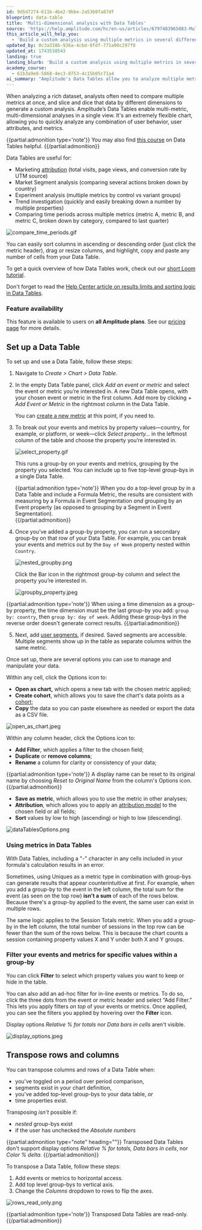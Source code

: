 ```yaml
---
id: 9d5d7274-611b-4be2-9bbe-2a5360fa87df
blueprint: data-table
title: 'Multi-dimensional analysis with Data Tables'
source: 'https://help.amplitude.com/hc/en-us/articles/6797483965083-Multi-dimensional-analysis-with-Data-Tables'
this_article_will_help_you:
  - 'Build a custom analysis using multiple metrics in several different dimensions'
updated_by: 0c3a318b-936a-4cbd-8fdf-771a90c297f0
updated_at: 1743538543
landing: true
landing_blurb: 'Build a custom analysis using multiple metrics in several different dimensions'
academy_course:
  - 61b3a9e8-5868-4ec3-8753-4c15b05c71a4
ai_summary: "Amplitude's Data Tables allow you to analyze multiple metrics and dimensions simultaneously, creating custom analyses easily. You can compare various user behaviors, attributes, and metrics in one view. Data Tables are beneficial for marketing attribution, market segment analysis, experiment analysis, trend investigation, and comparing time periods across metrics. You can sort columns, manipulate data, and perform various actions within the Data Table interface. This functionality is available on all Amplitude plans. By setting up a Data Table, adding events or metrics, and utilizing properties, you can conduct in-depth analyses efficiently."
---
```

When analyzing a rich dataset, analysts often need to compare multiple metrics at once, and slice and dice that data by different dimensions to generate a custom analysis. Amplitude’s Data Tables enable multi-metric, multi-dimensional analyses in a single view. It's an extremely flexible chart, allowing you to quickly analyze any combination of user behavior, user attributes, and metrics. 

{{partial:admonition type='note'}}
You may also find [this course](https://academy.amplitude.com/analyze-multiple-metrics-at-once-with-data-tables) on Data Tables helpful.
{{/partial:admonition}}

Data Tables are useful for:

* Marketing [attribution](/docs/analytics/charts/data-tables/data-tables-attribute-credit) (total visits, page views, and conversion rate by UTM source)
* Market Segment analysis (comparing several actions broken down by country)
* Experiment analysis (multiple metrics by control vs variant groups)
* Trend investigation (quickly and easily breaking down a number by multiple properties)
* Comparing time periods across multiple metrics (metric A, metric B, and metric C, broken down by category, compared to last quarter)

![compare_time_periods.gif](/docs/output/img/data-tables/compare-time-periods-gif.gif)

You can easily sort columns in ascending or descending order (just click the metric header), drag or resize columns, and highlight, copy and paste any number of cells from your Data Table.

To get a quick overview of how Data Tables work, check out our [short Loom tutorial](https://www.loom.com/share/c6467e0667334368a51acab1bff77cd5?t=13).

Don't forget to read the [Help Center article on results limits and sorting logic in Data Tables](/docs/analytics/charts/data-tables/data-tables-results-and-sorting-logic).

### Feature availability

This feature is available to users on **all Amplitude plans**. See our [pricing page](https://amplitude.com/pricing) for more details.

## Set up a Data Table

To set up and use a Data Table, follow these steps:

1. Navigate to *Create > Chart > Data Table*.
2. In the empty Data Table panel, click *Add an event or metric* and select the event or metric you’re interested in. A new Data Table opens, with your chosen event or metric in the first column. Add more by clicking *+ Add Event or Metric* in the rightmost column in the Data Table.  
  
    You can [create a new metric](/docs/analytics/charts/data-tables/data-tables-create-metric) at this point, if you need to.

3. To break out your events and metrics by property values—country, for example, or platform, or week—click *Select property…* in the leftmost column of the table and choose the property you’re interested in.

    ![select_property.gif](/docs/output/img/data-tables/select-property-gif.gif)  
      
    This runs a group-by on your events and metrics, grouping by the property you selected. You can include up to five top-level group-bys in a single Data Table.

    {{partial:admonition type='note'}}
    When you do a top-level group by in a Data Table and include a Formula Metric, the results are consistent with measuring by a Formula in Event Segmentation *and* grouping by an Event property (as opposed to grouping by a Segment in Event Segmentation).  
    {{/partial:admonition}}

4. Once you’ve added a group-by property, you can run a secondary group-by on that row of your Data Table. For example, you can break your events and metrics out by the `Day of Week` property nested within `Country`.  
  
    ![nested_groupby.png](/docs/output/img/data-tables/nested-groupby-png.png)  
      
    Click the Bar icon in the rightmost group-by column and select the property you’re interested in.  
  
    ![groupby_property.jpeg](/docs/output/img/data-tables/groupby-property-jpeg.jpeg)

{{partial:admonition type='note'}}
When using a time dimension as a group-by property, the time dimension must be the last group-by you add: `group by: country`, then `group by: day of week`. Adding these group-bys in the reverse order doesn't generate correct results.
{{/partial:admonition}}

5. Next, add [user segments](/docs/analytics/charts/build-charts-add-user-segments), if desired. Saved segments are accessible. Multiple segments show up in the table as separate columns within the same metric.

Once set up, there are several options you can use to manage and manipulate your data.

Within any cell, click the Options icon to: 

* **Open as chart,** which opens a new tab with the chosen metric applied;
* **Create cohort**, which allows you to save the chart's data points as a [cohort](/docs/analytics/behavioral-cohorts);
* **Copy** the data so you can paste elsewhere as needed or export the data as a CSV file.

![open_as_chart.jpeg](/docs/output/img/data-tables/open-as-chart-jpeg.jpeg)

Within any column header, click the Options icon to:

* **Add Filter**, which applies a filter to the chosen field;
* **Duplicate** or **remove columns**;
* **Rename** a column for clarity or consistency of your data;

{{partial:admonition type='note'}}
 A display name can be reset to its original name by choosing *Reset to Original Name* from the column's Options icon.
{{/partial:admonition}}

* **Save as** **metric**, which allows you to use the metric in other analyses;
* **Attribution**, which allows you to apply an [attribution model](/docs/analytics/charts/data-tables/data-tables-attribute-credit) to the chosen field or all fields;
* **Sort** values by low to high (ascending) or high to low (descending).

![dataTablesOptions.png](/docs/output/img/data-tables/datatablesoptions-png.png)

### Using metrics in Data Tables

With Data Tables, including a "-" character in any cells included in your formula's calculation results in an error.

Sometimes, using Uniques as a metric type in combination with group-bys can generate results that appear counterintuitive at first. For example, when you add a group-by to the event in the left column, the total sum for the event (as seen on the top row) **isn't a sum** of each of the rows below. Because there's a group-by applied to the event, the same user can exist in multiple rows.

The same logic applies to the Session Totals metric. When you add a group-by in the left column, the total number of sessions in the top row can be fewer than the sum of the rows below. This is because the chart counts a session containing property values X and Y under both X and Y groups.

### Filter your events and metrics for specific values within a group-by

You can click **Filter** to select which property values you want to keep or hide in the table.

You can also add an ad-hoc filter for in-line events or metrics. To do so, click the three dots from the event or metric header and select “Add Filter.” This lets you apply filters *on top* of your events or metrics. Once applied, you can see the filters you applied by hovering over the **Filter** icon.
  
Display options *Relative % for totals* nor *Data bars in cells* aren't visible.

![display_options.jpeg](/docs/output/img/data-tables/display-options-jpeg.jpeg)

## Transpose rows and columns

You can transpose columns and rows of a Data Table when:

* you've toggled on a period over period comparison,
* segments exist in your chart definition,
* you've added top-level group-bys to your data table, *or*
* time properties exist.

Transposing *isn't* possible if:

* *nested* group-bys exist
* if the user has unchecked the *Absolute numbers*

{{partial:admonition type="note" heading=""}}
Transposed Data Tables don't support display options *Relative % for totals,* *Data bars in cells*, nor *Color % delta*.
{{/partial:admonition}}

To transpose a Data Table, follow these steps:

1. Add events or metrics to horizontal access.
2. Add top level group-bys to vertical axis.
3. Change the *Columns* dropdown to rows to flip the axes.

![rows_read_only.png](/docs/output/img/data-tables/rows-read-only-png.png)

{{partial:admonition type='note'}}
Transposed Data Tables are read-only.
{{/partial:admonition}}